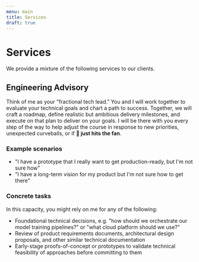 ```yaml
---
menu: main
title: Services
draft: true
---
```


# Services

We provide a mixture of the following services to our clients.

## Engineering Advisory

Think of me as your "fractional tech lead." You and I will work together to
evaluate your technical goals and chart a path to success. Together, we will
craft a roadmap, define realistic but ambitious delivery milestones, and execute
on that plan to deliver on your goals. I will be there with you every step of
the way to help adjust the course in response to new priorities, unexpected
curveballs, or if **💩 just hits the fan**.

### Example scenarios

- "I have a prototype that I really want to get production-ready, but I'm not
  sure how"
- "I have a long-term vision for my product but I'm not sure how to get there"

### Concrete tasks

In this capacity, you might rely on me for any of the following:

- Foundational technical decisions, e.g. "how should we orchestrate our model
  training pipelines?" or "what cloud platform should we use?"
- Review of product requirements documents, architectural design proposals, and other
  similar technical documentation
- Early-stage proofs-of-concept or prototypes to validate technical feasibility
  of approaches before committing to them
